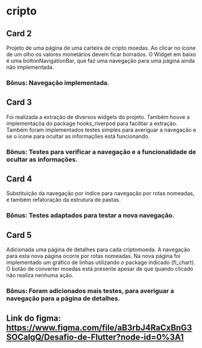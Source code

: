# cripto  

## Card 2

Projeto de uma página de uma carteira de cripto moedas. Ao clicar no ícone de um olho os valores monetários devem ficar borrados. O Widget em baixo é uma bottonNavigationBar, que faz uma navegação para uma página ainda não implementada. 

### Bônus: Navegação implementada. 

## Card 3

Foi realizada a extração de diversos widgets do projeto. Também houve a implementaçõa do package hooks_riverpod para facilitar a extração. Também foram implementados testes simples para averiguar a navegação e se o ícone para ocultar as informações está funcionando. 

### Bônus: Testes para verificar a navegação e a funcionalidade de ocultar as informações. 

## Card 4

Substituição da navegação por índice para navegação por rotas nomeadas, e também refatoração da estrutura de pastas.

### Bônus: Testes adaptados para testar a nova navegação.

## Card 5

Adicionada uma página de detalhes para cada criptomoeda. A navegação para esta nova página ocorre por rotas nomeadas. Na nova página foi implementado um gráfico de linhas utilizando o package indicado (fl_chart). O botão de converter moedas está presente apesar de que quando clicado não realiza nenhuma ação.

### Bônus: Foram adicionados mais testes, para averiguar a navegação para a página de detalhes.

## Link do figma: https://www.figma.com/file/aB3rbJ4RaCxBnG3SOCalgQ/Desafio-de-Flutter?node-id=0%3A1
